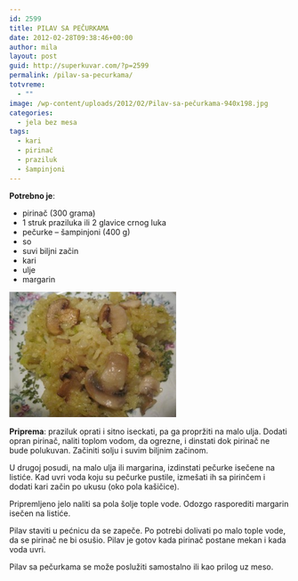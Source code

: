 ```yaml
---
id: 2599
title: PILAV SA PEČURKAMA
date: 2012-02-28T09:38:46+00:00
author: mila
layout: post
guid: http://superkuvar.com/?p=2599
permalink: /pilav-sa-pecurkama/
totvreme:
  - ""
image: /wp-content/uploads/2012/02/Pilav-sa-pečurkama-940x198.jpg
categories:
  - jela bez mesa
tags:
  - kari
  - pirinač
  - praziluk
  - šampinjoni
---
```

**Potrebno je**:

  * pirinač (300 grama)
  * 1 struk praziluka ili 2 glavice crnog luka
  * pečurke &#8211; šampinjoni (400 g)
  * so
  * suvi biljni začin
  * kari
  * ulje
  * margarin

<img class="alignnone size-medium wp-image-2600" title="Pilav sa pečurkama" src="/wp-content/uploads/2012/02/Pilav-sa-pečurkama-300x225.jpg" alt="" width="300" height="225" /> 

**Priprema**: praziluk oprati i sitno iseckati, pa ga propržiti na malo ulja. Dodati opran pirinač, naliti toplom vodom, da ogrezne, i dinstati dok pirinač ne bude polukuvan. Začiniti solju i suvim biljnim začinom.

U drugoj posudi, na malo ulja ili margarina, izdinstati pečurke isečene na listiće. Kad uvri voda koju su pečurke pustile, izmešati ih sa pirinčem i dodati kari začin po ukusu (oko pola kašičice).

Pripremljeno jelo naliti sa pola šolje tople vode. Odozgo rasporediti margarin isečen na listiće.

Pilav staviti u pećnicu da se zapeče. Po potrebi dolivati po malo tople vode, da se pirinač ne bi osušio. Pilav je gotov kada pirinač postane mekan i kada voda uvri.

Pilav sa pečurkama se može poslužiti samostalno ili kao prilog uz meso.